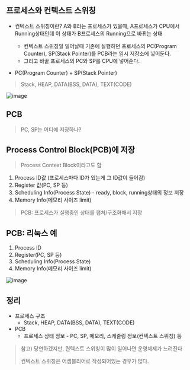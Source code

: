 ## 프로세스와 컨텍스트 스위칭

+ 컨텍스트 스위칭이란? A와 B라는 프로세스가 있을때, A프로세스가 CPU에서 Running상태인데 이 상태가 B프로세스의 Running으로 바뀌는 상태
  - 컨텍스트 스위칭일 일어날때 기존에 실행하던 프로세스의 PC(Program Counter), SP(Stack Pointer)를 PCB라는 임시 저장소에 넣어둔다.
  - 그리고 바꿀 프로세스의 PC와 SP를 CPU에 넣어준다.

+ PC(Program Counter) + SP(Stack Pointer)
> Stack, HEAP, DATA(BSS, DATA), TEXT(CODE)

![image](https://user-images.githubusercontent.com/49984996/99680513-78943b80-2ac0-11eb-8f72-4782674c756b.png)

## PCB
> PC, SP는 어디에 저장하나?

## Process Control Block(PCB)에 저장

> Process Context Block이라고도 함

1. Process ID값 (프로세스마다 ID가 있는게 그 ID값이 들어감)
2. Register 값(PC, SP 등)
3. Scheduling Info(Process State) - ready, block, running상태의 정보 저장
4. Memory Info(메모리 사이즈 limit)

> PCB: 프로세스가 실행중인 상태를 캡처/구조화해서 저장

## PCB: 리눅스 예

1. Process ID
2. Register(PC, SP 등)
3. Scheduling Info(Process State)
4. Memory Info(메모리 사이즈 limit)

![image](https://user-images.githubusercontent.com/49984996/99681922-091f4b80-2ac2-11eb-88a4-c982edbcb358.png)

## 정리
+ 프로세스 구조
  - Stack, HEAP, DATA(BSS, DATA), TEXT(CODE)
+ PCB
  - 프로세스 상태 정보 - PC, SP, 메모리, 스케줄링 정보(컨텍스트 스위칭) 등
  
> 참고) 당연하겠지만, 컨텍스트 스위칭이 많이 일어나면 운영체제가 느려진다
>
> 컨텍스트 스위칭은 어셈블리어로 작성되어있는 경우가 많다.
